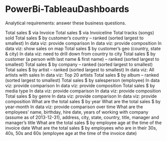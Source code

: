 # PowerBi-TableauDashboards

Analytical requirements: answer these business questions. 
 

Total sales $ via Invoice
Total sales $ via Invoiceline
Total tracks (songs) sold
Total sales $ by customer’s country – ranked (sorted largest to smallest)
In data viz: provide comparison
In data viz: provide composition
In data viz: show sales on map
Total sales $ by customer’s geo (country, state & city)
In data viz: need to drill down from country to city
Total sales $ by customer (a person with last name & first name) – ranked (sorted largest to smallest)
Total sales $ by company – ranked (sorted largest to smallest)
Total sales $ by artist – ranked (sorted largest to smallest)
In data viz: All artists with sales
In data viz: Top 20 artists
Total sales $ by album  – ranked (sorted largest to smallest)
Total sales $ by salesperson (employee)
In data viz: provide comparison
In data viz: provide composition
Total sales $ by media type
In data viz: provide comparison
In data viz: provide composition
Total sales $ by genre
In data viz: provide comparison
In data viz: provide composition
What are the total sales $ by year
What are the total sales $ by year-month 
In data viz: provide comparison over time 
What are the employees’ name, birthday, hire date, years of working with company (assume as of 2013-12-31), address, city, state, country, title, manager and manager’s title
What are the total sales $ by employee age at the time of the invoice date
What are the total sales $ by employees who are in their 30s, 40s, 50s and 60s (employee age at the time of the invoice date)
